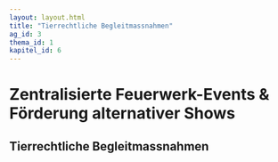 ```yaml
---
layout: layout.html
title: "Tierrechtliche Begleitmassnahmen"
ag_id: 3
thema_id: 1
kapitel_id: 6
---
```


# Zentralisierte Feuerwerk-Events & Förderung alternativer Shows

## Tierrechtliche Begleitmassnahmen
